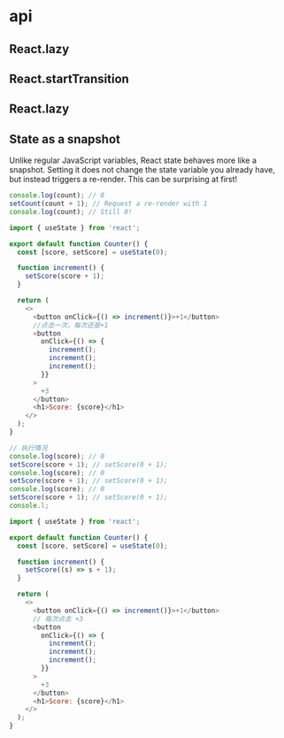 # api

## React.lazy

## React.startTransition

## React.lazy

## State as a snapshot

Unlike regular JavaScript variables, React state behaves more like a snapshot. Setting it does not change the state variable you already have, but instead triggers a re-render. This can be surprising at first!

```js
console.log(count); // 0
setCount(count + 1); // Request a re-render with 1
console.log(count); // Still 0!
```

```js
import { useState } from 'react';

export default function Counter() {
  const [score, setScore] = useState(0);

  function increment() {
    setScore(score + 1);
  }

  return (
    <>
      <button onClick={() => increment()}>+1</button>
      //点击一次，每次还是+1
      <button
        onClick={() => {
          increment();
          increment();
          increment();
        }}
      >
        +3
      </button>
      <h1>Score: {score}</h1>
    </>
  );
}

// 执行情况
console.log(score); // 0
setScore(score + 1); // setScore(0 + 1);
console.log(score); // 0
setScore(score + 1); // setScore(0 + 1);
console.log(score); // 0
setScore(score + 1); // setScore(0 + 1);
console.l;
```

```js
import { useState } from 'react';

export default function Counter() {
  const [score, setScore] = useState(0);

  function increment() {
    setScore((s) => s + 1);
  }

  return (
    <>
      <button onClick={() => increment()}>+1</button>
      // 每次点击 +3
      <button
        onClick={() => {
          increment();
          increment();
          increment();
        }}
      >
        +3
      </button>
      <h1>Score: {score}</h1>
    </>
  );
}
```
